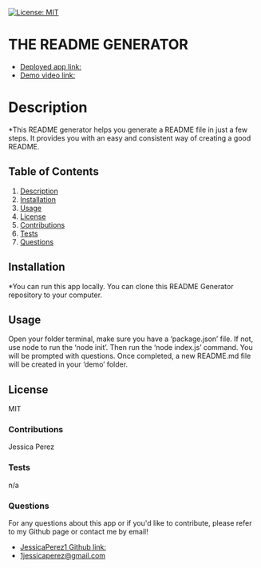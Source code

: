 [![License: MIT](https://img.shields.io/badge/License-MIT-lightgrey.svg)](https://opensource.org/licenses/MIT)

# THE README GENERATOR

- [Deployed app link:](https://jessicaperez1.github.io/Readme-Generator/)
- [Demo video link:](https://drive.google.com/file/d/1-X4sVhJKDFilwASR5og4f_bOVMUM5oj7/view)

# Description

\*This README generator helps you generate a README file in just a few steps. It provides you with an easy and consistent way of creating a good README.

## Table of Contents

1. [Description](#description)
2. [Installation](#installation)
3. [Usage](#usage)
4. [License](#license)
5. [Contributions](#contributions)
6. [Tests](#tests)
7. [Questions](#questions)

## Installation

\*You can run this app locally. You can clone this README Generator repository to your computer.

## Usage

Open your folder terminal, make sure you have a ‘package.json’ file. If not, use node to run the ‘node init’. Then run the ‘node index.js’ command. You will be prompted with questions. Once completed, a new README.md file will be created in your ‘demo’ folder.

## License

MIT

### Contributions

Jessica Perez

### Tests

n/a

### Questions

For any questions about this app or if you'd like to contribute, please refer to my Github page or contact me by email!

- [JessicaPerez1 Github link:](https://github.com/JessicaPerez1)
- 1jessicaperez@gmail.com

